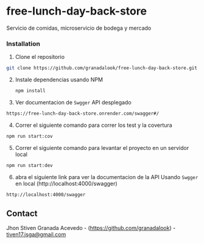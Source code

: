 # free-lunch-day-back-store

Servicio de comidas,  microservicio  de bodega  y mercado

### Installation
 
 1. Clone el repositorio

   ```sh
   git clone https://github.com/granadalook/free-lunch-day-back-store.git
   ```

2. Instale dependencias usando NPM

   ```sh
   npm install
   ```

3.  Ver  documentacion de `Swgger`  API desplegado

   ```sh
   https://free-lunch-day-back-store.onrender.com/swagger#/
   ```
4.  Correr el siguiente comando para correr los test y la covertura

   ```sh
   npm run start:cov 
   ```


5.  Correr el siguiente comando para levantar el proyecto en un servidor local

   ```sh
   npm run start:dev
   ```

6.  abra el siguiente link para ver la documentacion de la API Usando `Swgger`  en local (http://localhost:4000/swagger)

   ```sh
   http://localhost:4000/swagger
   ```

## Contact

Jhon Stiven Granada Acevedo - (https://github.com/granadalook) - tiven17.jsga@gmail.com

